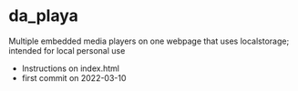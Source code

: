 # da_playa
Multiple embedded media players on one webpage that uses localstorage; intended for local personal use

* Instructions on index.html
* first commit on 2022-03-10